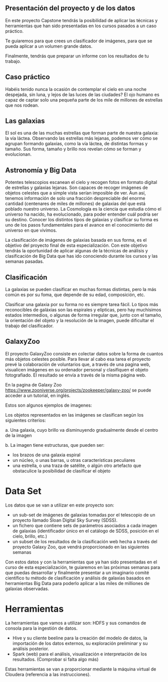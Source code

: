 ## Presentación del proyecto y de los datos
En este proyecto Capstone tendrás la posibilidad de aplicar las técnicas y herramientas que han sido presentadas en los cursos pasados a un caso práctico.

Te guiaremos para que crees un clasificador de imágenes, para que se pueda aplicar a un volumen grande datos.

Finalmente, tendrás que preparar un informe con los resultados de tu trabajo.

## Caso práctico 

Habéis tenido nunca la ocasión de contemplar el cielo en una noche despejada, sin luna, y lejos de las luces de las ciudades? El ojo humano es capaz de captar solo una pequeña parte de los mile de millones de estrellas que nos rodean.

## Las galaxias
El sol es una de las muchas estrellas que forman parte de nuestra galaxia: la vía láctea.
Observando las estrellas más lejanas, podemos ver cómo se agrupan formando galaxias, como la vía láctea, de distintas formas y tamaño. Sus forma, tamaño y brillo nos revelan cómo se forman y evolucionan.

## Astronomía y Big Data
Potentes telescopios escanean el cielo y recogen fotos en formato digital de estrellas y galaxias lejanas. Son capaces de recoger imágenes de objetos celestes que a simple vista serían imposible de ver. Aun así, tenemos información de solo una fracción despreciable del enorme cantidad (centenares de miles de millones) de galaxias del que está poblado nuestro universo.
La Cosmología es la ciencia que estudia cómo el universo ha nacido, ha evolucionado, para poder entender cuál podría ser su destino. Conocer los distintos tipos de galaxias y clasificar su forma es uno de los pasos fundamentales para el avance en el conocimiento del universo en que vivimos.

La clasificación de imágenes de galaxias basada en sus forma, es el objetivo del proyecto final de esta especialización.
Con este objetivo tendrás la oportunidad de aplicar algunas de la técnicas de análisis y clasificación de Big Data que has ido conociendo durante los cursos y las semanas pasadas.  

## Clasificación

La galaxias se pueden clasificar en muchas formas distintas, pero la más común es por su foma, que depende de su edad, composición, etc.

Clasificar una galaxia por su forma no es siempre tarea fácil. Lo tipos más reconocibles de galáxias son las espirales y elípticas, pero hay muchísimos estados intermedios, o algunas de forma irregular que, junto con el tamaño, la orientación del objeto y la resolución de la imagen, puede dificultar el trabajo del clasificador.
 
## GalaxyZoo

El proyecto GalaxyZoo consiste en colectar datos sobre la forma de cuantos más objetos celestes posible. Para llevar al cabo esa tarea el proyecto prevé la colaboración de voluntarios que, a través de una pagina web, visualicen imágenes en su ordenador personal y clasifiquen el objeto fotografiado. El resultado se envía a través de la misma página web.

En la pagina de Galaxy Zoo https://www.zooniverse.org/projects/zookeeper/galaxy-zoo/ se puede acceder a un tutorial, en inglés.

Estos son algunos ejemplos de imagenes:



Los objetos representados en las imágenes se clasifican  según los siguientes criterios:

a. Una galaxia, cuyo brillo va disminuyendo gradualmente desde el centro de la imagen

b. La imagen tiene estructuras, que pueden ser:

* los brazos de una galaxia espiral
* un núcleo, o unas barras, u otras características peculiares
* una estrella, o una traza de satélite, o algún otro artefacto que obstaculice la posibilidad de clasificar el objeto

 
 
# Data Set

Los datos que se van a utilizar en este proyecto son:
* un sub-set de imágenes de galaxias tomadas por el telescopio de un proyecto llamado Sloan Digital Sky Survey (SDSS).
* un fichero que contiene sets de parámetros asociados a cada imagen de galaxias (identificador único en el catálogo de SDSS, posición en el cielo, brillo, etc.)
* un subset de los resultados de la clasificación web hecha a través del proyecto Galaxy Zoo, que vendrá proporcionado en las siguientes semanas

Con estos datos y con la herramientas que ya han sido presentadas en el curso de esta especialización, te guiaremos en las próximas semanas para que puedas desarrollar y  finalmente presentar a un imaginario comité científico tu método de clasificación y análisis de galaxias basados en herramientas Big Data para poderlo aplicar a las miles de milliones de galaxias observadas. 

# Herramientas

La herramientas que vamos a utilizar son:
HDFS y sus comandos de consola para la ingestión de datos.
* Hive y su cliente beeline para la creación del modelo de datos, la importación de los datos externos, su exploración preliminar y su análisis posterior.
* Spark (web) para el análisis, visualización e interpretación de los resultados.
(Comprobar si falta algo más)

Estas herramientas se van a proporcionar mediante la máquina virtual de Cloudera (referencia a las instrucciones).
